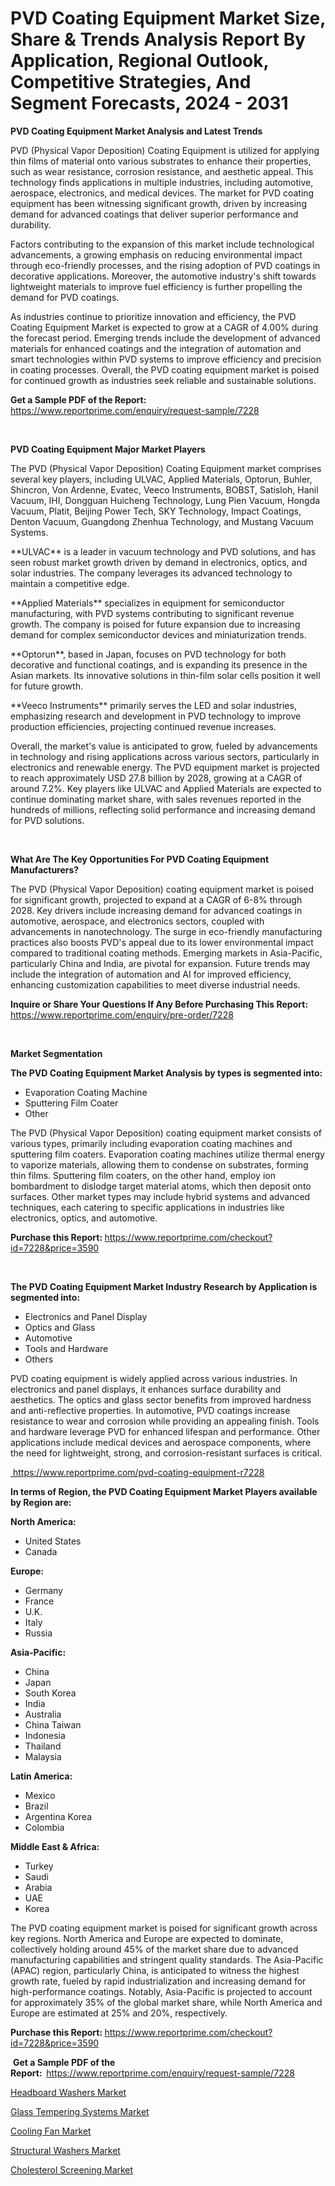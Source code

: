 <p><h1>PVD Coating Equipment Market Size, Share & Trends Analysis Report By Application, Regional Outlook, Competitive Strategies, And Segment Forecasts, 2024 - 2031</h1></p><p><strong>PVD Coating Equipment Market Analysis and Latest Trends</strong></p>
<p><p>PVD (Physical Vapor Deposition) Coating Equipment is utilized for applying thin films of material onto various substrates to enhance their properties, such as wear resistance, corrosion resistance, and aesthetic appeal. This technology finds applications in multiple industries, including automotive, aerospace, electronics, and medical devices. The market for PVD coating equipment has been witnessing significant growth, driven by increasing demand for advanced coatings that deliver superior performance and durability.</p><p>Factors contributing to the expansion of this market include technological advancements, a growing emphasis on reducing environmental impact through eco-friendly processes, and the rising adoption of PVD coatings in decorative applications. Moreover, the automotive industry's shift towards lightweight materials to improve fuel efficiency is further propelling the demand for PVD coatings.</p><p>As industries continue to prioritize innovation and efficiency, the PVD Coating Equipment Market is expected to grow at a CAGR of 4.00% during the forecast period. Emerging trends include the development of advanced materials for enhanced coatings and the integration of automation and smart technologies within PVD systems to improve efficiency and precision in coating processes. Overall, the PVD coating equipment market is poised for continued growth as industries seek reliable and sustainable solutions.</p></p>
<p><strong>Get a Sample PDF of the Report:&nbsp;</strong> <a href="https://www.reportprime.com/enquiry/request-sample/7228">https://www.reportprime.com/enquiry/request-sample/7228</a></p>
<p>&nbsp;</p>
<p><strong>PVD Coating Equipment Major Market Players</strong></p>
<p><p>The PVD (Physical Vapor Deposition) Coating Equipment market comprises several key players, including ULVAC, Applied Materials, Optorun, Buhler, Shincron, Von Ardenne, Evatec, Veeco Instruments, BOBST, Satisloh, Hanil Vacuum, IHI, Dongguan Huicheng Technology, Lung Pien Vacuum, Hongda Vacuum, Platit, Beijing Power Tech, SKY Technology, Impact Coatings, Denton Vacuum, Guangdong Zhenhua Technology, and Mustang Vacuum Systems.</p><p>**ULVAC** is a leader in vacuum technology and PVD solutions, and has seen robust market growth driven by demand in electronics, optics, and solar industries. The company leverages its advanced technology to maintain a competitive edge.</p><p>**Applied Materials** specializes in equipment for semiconductor manufacturing, with PVD systems contributing to significant revenue growth. The company is poised for future expansion due to increasing demand for complex semiconductor devices and miniaturization trends.</p><p>**Optorun**, based in Japan, focuses on PVD technology for both decorative and functional coatings, and is expanding its presence in the Asian markets. Its innovative solutions in thin-film solar cells position it well for future growth.</p><p>**Veeco Instruments** primarily serves the LED and solar industries, emphasizing research and development in PVD technology to improve production efficiencies, projecting continued revenue increases.</p><p>Overall, the market's value is anticipated to grow, fueled by advancements in technology and rising applications across various sectors, particularly in electronics and renewable energy. The PVD equipment market is projected to reach approximately USD 27.8 billion by 2028, growing at a CAGR of around 7.2%. Key players like ULVAC and Applied Materials are expected to continue dominating market share, with sales revenues reported in the hundreds of millions, reflecting solid performance and increasing demand for PVD solutions.</p></p>
<p>&nbsp;</p>
<p><strong>What Are The Key Opportunities For PVD Coating Equipment Manufacturers?</strong></p>
<p><p>The PVD (Physical Vapor Deposition) coating equipment market is poised for significant growth, projected to expand at a CAGR of 6-8% through 2028. Key drivers include increasing demand for advanced coatings in automotive, aerospace, and electronics sectors, coupled with advancements in nanotechnology. The surge in eco-friendly manufacturing practices also boosts PVD's appeal due to its lower environmental impact compared to traditional coating methods. Emerging markets in Asia-Pacific, particularly China and India, are pivotal for expansion. Future trends may include the integration of automation and AI for improved efficiency, enhancing customization capabilities to meet diverse industrial needs.</p></p>
<p><strong>Inquire or Share Your Questions If Any Before Purchasing This Report:</strong> <a href="https://www.reportprime.com/enquiry/pre-order/7228">https://www.reportprime.com/enquiry/pre-order/7228</a></p>
<p>&nbsp;</p>
<p><strong>Market Segmentation</strong></p>
<p><strong>The PVD Coating Equipment Market Analysis by types is segmented into:</strong></p>
<p><ul><li>Evaporation Coating Machine</li><li>Sputtering Film Coater</li><li>Other</li></ul></p>
<p><p>The PVD (Physical Vapor Deposition) coating equipment market consists of various types, primarily including evaporation coating machines and sputtering film coaters. Evaporation coating machines utilize thermal energy to vaporize materials, allowing them to condense on substrates, forming thin films. Sputtering film coaters, on the other hand, employ ion bombardment to dislodge target material atoms, which then deposit onto surfaces. Other market types may include hybrid systems and advanced techniques, each catering to specific applications in industries like electronics, optics, and automotive.</p></p>
<p><strong>Purchase this Report:&nbsp;</strong><a href="https://www.reportprime.com/checkout?id=7228&price=3590">https://www.reportprime.com/checkout?id=7228&price=3590</a></p>
<p>&nbsp;</p>
<p><strong>The PVD Coating Equipment Market Industry Research by Application is segmented into:</strong></p>
<p><ul><li>Electronics and Panel Display</li><li>Optics and Glass</li><li>Automotive</li><li>Tools and Hardware</li><li>Others</li></ul></p>
<p><p>PVD coating equipment is widely applied across various industries. In electronics and panel displays, it enhances surface durability and aesthetics. The optics and glass sector benefits from improved hardness and anti-reflective properties. In automotive, PVD coatings increase resistance to wear and corrosion while providing an appealing finish. Tools and hardware leverage PVD for enhanced lifespan and performance. Other applications include medical devices and aerospace components, where the need for lightweight, strong, and corrosion-resistant surfaces is critical.</p></p>
<p><a href="https://www.reportprime.com/pvd-coating-equipment-r7228">&nbsp;https://www.reportprime.com/pvd-coating-equipment-r7228</a></p>
<p><strong>In terms of Region, the PVD Coating Equipment Market Players available by Region are:</strong></p>
<p>
    <p> <strong> North America: </strong>
        <ul>
            <li>United States</li>
            <li>Canada</li>
        </ul>
        </p> 
    <p> <strong> Europe: </strong>
        <ul>
            <li>Germany</li>
            <li>France</li>
            <li>U.K.</li>
            <li>Italy</li>
            <li>Russia</li>
        </ul>
        </p> 
    <p> <strong> Asia-Pacific: </strong>
        <ul>
            <li>China</li>
            <li>Japan</li>
            <li>South Korea</li>
            <li>India</li>
            <li>Australia</li>
            <li>China Taiwan</li>
            <li>Indonesia</li>
            <li>Thailand</li>
            <li>Malaysia</li>
        </ul>
        </p> 
    <p> <strong> Latin America: </strong>
        <ul>
            <li>Mexico</li>
            <li>Brazil</li>
            <li>Argentina Korea</li>
            <li>Colombia</li>
        </ul>
        </p> 
    <p> <strong> Middle East & Africa: </strong>
        <ul>
            <li>Turkey</li>
            <li>Saudi</li>
            <li>Arabia</li>
            <li>UAE</li>
            <li>Korea</li>
        </ul>
    </p>
    </p>
<p><p>The PVD coating equipment market is poised for significant growth across key regions. North America and Europe are expected to dominate, collectively holding around 45% of the market share due to advanced manufacturing capabilities and stringent quality standards. The Asia-Pacific (APAC) region, particularly China, is anticipated to witness the highest growth rate, fueled by rapid industrialization and increasing demand for high-performance coatings. Notably, Asia-Pacific is projected to account for approximately 35% of the global market share, while North America and Europe are estimated at 25% and 20%, respectively.</p></p>
<p><strong>Purchase this Report: </strong><a href="https://www.reportprime.com/checkout?id=7228&price=3590">https://www.reportprime.com/checkout?id=7228&price=3590</a></p>
<p>&nbsp;<strong>Get a Sample PDF of the Report:&nbsp;&nbsp;</strong><a href="https://www.reportprime.com/enquiry/request-sample/7228">https://www.reportprime.com/enquiry/request-sample/7228</a></p>
<p><strong></strong></p>
<p><p><a href="https://issuu.com/reportprime-2/docs/headboard-washers-market-size-2030._6a3ae38a986d4e">Headboard Washers Market</a></p><p><a href="https://www.linkedin.com/pulse/navigating-glass-tempering-systems-market-expert-analysis-forecast-ttkzf?trackingId=QBu2tUqATEWelYuKJQ31MQ%3D%3D">Glass Tempering Systems Market</a></p><p><a href="https://github.com/mauripalmi/Market-Research-Report-List-5/blob/main/cooling-fan-market.md">Cooling Fan Market</a></p><p><a href="https://issuu.com/reportprime-2/docs/structural-washers-market-size-2030_86e22a5c13e9df">Structural Washers Market</a></p><p><a href="https://medium.com/@jarredmertz90/cholesterol-screening-market-size-is-growing-at-cagr-of-12-4-23835dff2d14">Cholesterol Screening Market</a></p></p>